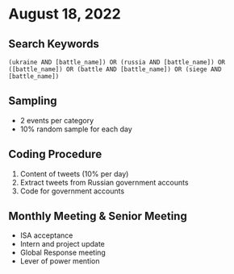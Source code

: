 # August 18, 2022



## Search Keywords

`(ukraine AND [battle_name]) OR (russia AND [battle_name]) OR ([battle_name]) OR (battle AND [battle_name]) OR (siege AND [battle_name])`



## Sampling

- 2 events per category
- 10% random sample for each day



## Coding Procedure

1. Content of tweets (10% per day)
2. Extract tweets from Russian government accounts
3. Code for government accounts



## Monthly Meeting & Senior Meeting

- ISA acceptance
- Intern and project update
- Global Response meeting
- Lever of power mention





